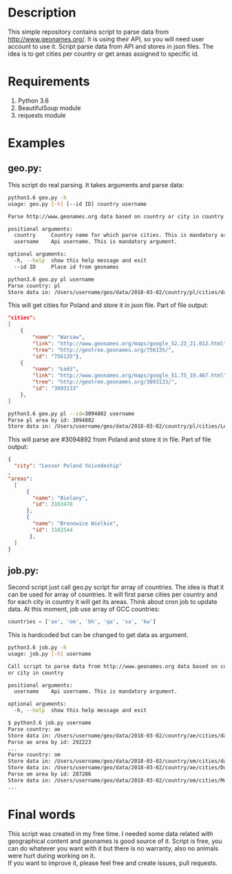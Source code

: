 # Description

This simple repository contains script to parse data from http://www.geonames.org/.
It is using their API, so you will need user account to use it.
Script parse data from API and stores in json files.
The idea is to get cities per country or get areas assigned to specific id.

# Requirements

1. Python 3.6
2. BeautifulSoup module
3. requests module

# Examples

## geo.py:

This script do real parsing. It takes arguments and parse data:
```bash
python3.6 geo.py -h
usage: geo.py [-h] [--id ID] country username

Parse http://www.geonames.org data based on country or city in country

positional arguments:
  country     Country name for which parse cities. This is mandatory argument.
  username    Api username. This is mandatory argument.

optional arguments:
  -h, --help  show this help message and exit
  --id ID     Place id from geonames
``` 

```bash
python3.6 geo.py pl username
Parse country: pl
Store data in: /Users/username/geo/data/2018-03-02/country/pl/cities/data.json
```

This will get cities for Poland and store it in json file. Part of file output:

```json
"cities": 
[
    {
        "name": "Warsaw", 
        "link": "http://www.geonames.org/maps/google_52.23_21.012.html", 
        "tree": "http://geotree.geonames.org/756135/", 
        "id": "756135"}, 
    {
        "name": "Łódź",
        "link": "http://www.geonames.org/maps/google_51.75_19.467.html",
        "tree": "http://geotree.geonames.org/3093133/", 
        "id": "3093133"
    },
]
```

```bash
python3.6 geo.py pl --id=3094802 username
Parse pl area by id: 3094802
Store data in: /Users/username/geo/data/2018-03-02/country/pl/cities/Lesser Poland Voivodeship.json
```

This will parse are #3094892 from Poland and store it in file. Part of file output:

```json
{
  "city": "Lesser Poland Voivodeship"
, 
"areas": 
  [
      {
        "name": "Bielany", 
        "id": 3103478
      }, 
      {
        "name": "Bronowice Wielkie", 
        "id": 3102544
       },
  ]
}

```

## job.py:

Second script just call geo.py script for array of countries. The idea is that it can be used for array of countries.
It will first parse cities per country and for each city in country it will get its areas.
Think about cron job to update data. At this moment, job use array of GCC countries:
```python 
countries = ['ae', 'om', 'bh', 'qa', 'sa', 'kw']
```
This is hardcoded but can be changed to get data as argument.

```bash
python3.6 job.py -h
usage: job.py [-h] username

Call script to parse data from http://www.geonames.org data based on country
or city in country

positional arguments:
  username    Api username. This is mandatory argument.

optional arguments:
  -h, --help  show this help message and exit
```

```bash
$ python3.6 job.py username
Parse country: ae
Store data in: /Users/username/geo/data/2018-03-02/country/ae/cities/data.json
Parse ae area by id: 292223
...
Parse country: om
Store data in: /Users/username/geo/data/2018-03-02/country/om/cities/data.json
Store data in: /Users/username/geo/data/2018-03-02/country/ae/cities/Dubai.json
Parse om area by id: 287286
Store data in: /Users/username/geo/data/2018-03-02/country/om/cities/Muscat.json
...
```


# Final words

This script was created in my free time. I needed some data related with 
geographical content and geonames is good source of it. Script is free, you can do whatever you want with it but there is no warranty,
also no animals were hurt during working on it.   
If you want to improve it, please feel free and create issues, pull requests.
